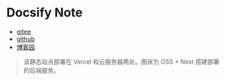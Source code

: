 # Docsify Note

- [gitee](https://gitee.com/jsonqi)
- [github](https://github.com/json-q)
- [博客园](https://www.cnblogs.com/jsonq)

> 该静态站点部署在 Vercel 和云服务器两处。图床为 OSS + Nest 搭建部署的后端服务。
